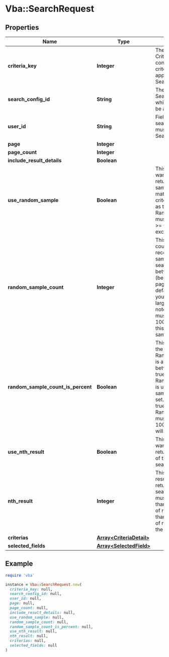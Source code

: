 # Vba::SearchRequest

## Properties

| Name | Type | Description | Notes |
| ---- | ---- | ----------- | ----- |
| **criteria_key** | **Integer** | The unique Criteria_Key that contains the search criteria that will be applied to a SearchConfig. |  |
| **search_config_id** | **String** | The unique id of the SearchConfig for which the Criteria will be applied. |  |
| **user_id** | **String** | Fields to return in the search results.  These must be a subset of the SearchConfig Fields. | [optional] |
| **page** | **Integer** |  | [optional] |
| **page_count** | **Integer** |  | [optional] |
| **include_result_details** | **Boolean** |  | [optional] |
| **use_random_sample** | **Boolean** | This flag indicates you want your search to return a random sample or records matching your search criteria.  If you flag this as true, Random_Sample_Count must also be a value &gt;&#x3D; 0 or it will throw an exception. | [optional] |
| **random_sample_count** | **Integer** | This value is the raw count of random records you want as a sample based on your search.  Value must be between 0-1000 (because search has paging, this value will default limit to 750 if you do not pass in a larger page size).  As noted below, this value must be between 0-100 if you are flagging this as a percent sample. | [optional] |
| **random_sample_count_is_percent** | **Boolean** | This flag indicates that the value in Random_Sample_Count is a Percent value between 0-100.  If true, the Random_Sample_Count is used as the Pct sample of the full result set.  As noted, if this is true, the value in Random_Sample_Count must be between 0-100 or an exception will be thrown. | [optional] |
| **use_nth_result** | **Boolean** | This flag indicates you want your search to return a the Nth result of the results of the search. | [optional] |
| **nth_result** | **Integer** | This value is the Nth result you would like returned from the search results.  Value must be &gt;&#x3D; 0 and less than the total number of results.  If greater than the total number of results, it will return the last result. | [optional] |
| **criterias** | [**Array&lt;CriteriaDetail&gt;**](CriteriaDetail.md) |  | [optional] |
| **selected_fields** | [**Array&lt;SelectedField&gt;**](SelectedField.md) |  |  |

## Example

```ruby
require 'vba'

instance = Vba::SearchRequest.new(
  criteria_key: null,
  search_config_id: null,
  user_id: null,
  page: null,
  page_count: null,
  include_result_details: null,
  use_random_sample: null,
  random_sample_count: null,
  random_sample_count_is_percent: null,
  use_nth_result: null,
  nth_result: null,
  criterias: null,
  selected_fields: null
)
```

